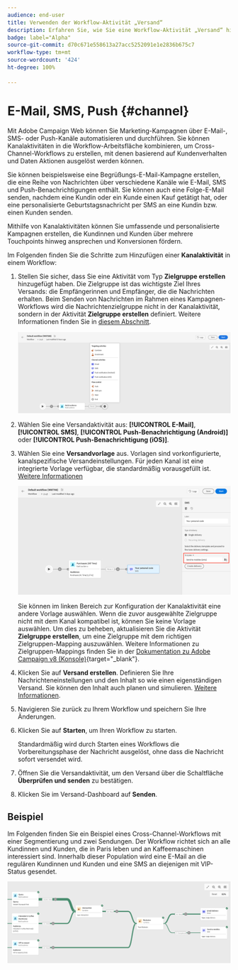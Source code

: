 ```yaml
---
audience: end-user
title: Verwenden der Workflow-Aktivität „Versand“
description: Erfahren Sie, wie Sie eine Workflow-Aktivität „Versand“ hinzufügen (E-Mail, Push-Benachrichtigung, SMS).
badge: label="Alpha"
source-git-commit: d70c671e558613a27acc5252091e1e2836b675c7
workflow-type: tm+mt
source-wordcount: '424'
ht-degree: 100%

---
```



# E-Mail, SMS, Push {#channel}

Mit Adobe Campaign Web können Sie Marketing-Kampagnen über E-Mail-, SMS- oder Push-Kanäle automatisieren und durchführen. Sie können Kanalaktivitäten in die Workflow-Arbeitsfläche kombinieren, um Cross-Channel-Workflows zu erstellen, mit denen basierend auf Kundenverhalten und Daten Aktionen ausgelöst werden können.

Sie können beispielsweise eine Begrüßungs-E-Mail-Kampagne erstellen, die eine Reihe von Nachrichten über verschiedene Kanäle wie E-Mail, SMS und Push-Benachrichtigungen enthält. Sie können auch eine Folge-E-Mail senden, nachdem eine Kundin oder ein Kunde einen Kauf getätigt hat, oder eine personalisierte Geburtstagsnachricht per SMS an eine Kundin bzw. einen Kunden senden.

Mithilfe von Kanalaktivitäten können Sie umfassende und personalisierte Kampagnen erstellen, die Kundinnen und Kunden über mehrere Touchpoints hinweg ansprechen und Konversionen fördern.

Im Folgenden finden Sie die Schritte zum Hinzufügen einer **Kanalaktivität** in einem Workflow:

1. Stellen Sie sicher, dass Sie eine Aktivität vom Typ **Zielgruppe erstellen** hinzugefügt haben. Die Zielgruppe ist das wichtigste Ziel Ihres Versands: die Empfängerinnen und Empfänger, die die Nachrichten erhalten. Beim Senden von Nachrichten im Rahmen eines Kampagnen-Workflows wird die Nachrichtenzielgruppe nicht in der Kanalaktivität, sondern in der Aktivität **Zielgruppe erstellen** definiert. Weitere Informationen finden Sie in [diesem Abschnitt](build-audience.md).

   ![](../../msg/assets/add-delivery-in-wf.png)

1. Wählen Sie eine Versandaktivität aus: **[!UICONTROL E-Mail]**, **[!UICONTROL SMS]**, **[!UICONTROL Push-Benachrichtigung (Android)]** oder **[!UICONTROL Push-Benachrichtigung (iOS)]**.

1. Wählen Sie eine **Versandvorlage** aus. Vorlagen sind vorkonfigurierte, kanalspezifische Versandeinstellungen. Für jeden Kanal ist eine integrierte Vorlage verfügbar, die standardmäßig vorausgefüllt ist. [Weitere Informationen](../../msg/delivery-template.md)

   ![](../assets/delivery-activity-in-wf.png)


   Sie können im linken Bereich zur Konfiguration der Kanalaktivität eine andere Vorlage auswählen. Wenn die zuvor ausgewählte Zielgruppe nicht mit dem Kanal kompatibel ist, können Sie keine Vorlage auswählen. Um dies zu beheben, aktualisieren Sie die Aktivität **Zielgruppe erstellen**, um eine Zielgruppe mit dem richtigen Zielgruppen-Mapping auszuwählen. Weitere Informationen zu Zielgruppen-Mappings finden Sie in der [Dokumentation zu Adobe Campaign v8 (Konsole)](https://experienceleague.adobe.com/docs/campaign/campaign-v8/audience/add-profiles/target-mappings.html?lang=de){target="_blank"}.

1. Klicken Sie auf **Versand erstellen**. Definieren Sie Ihre Nachrichteneinstellungen und den Inhalt so wie einen eigenständigen Versand. Sie können den Inhalt auch planen und simulieren. [Weitere Informationen](../../msg/gs-messages.md).

1. Navigieren Sie zurück zu Ihrem Workflow und speichern Sie Ihre Änderungen.

1. Klicken Sie auf **Starten**, um Ihren Workflow zu starten.

   Standardmäßig wird durch Starten eines Workflows die Vorbereitungsphase der Nachricht ausgelöst, ohne dass die Nachricht sofort versendet wird.

1. Öffnen Sie die Versandaktivität, um den Versand über die Schaltfläche **Überprüfen und senden** zu bestätigen.

1. Klicken Sie im Versand-Dashboard auf **Senden**.

## Beispiel

Im Folgenden finden Sie ein Beispiel eines Cross-Channel-Workflows mit einer Segmentierung und zwei Sendungen. Der Workflow richtet sich an alle Kundinnen und Kunden, die in Paris leben und an Kaffeemaschinen interessiert sind. Innerhalb dieser Population wird eine E-Mail an die regulären Kundinnen und Kunden und eine SMS an diejenigen mit VIP-Status gesendet.

![](../assets/workflow-channel-example.png)
<!--
description, which use case you can perform (common other activities that you can link before of after the activity)

how to add and configure the activity

example of a configured activity within a workflow
The Email delivery activity allows you to configure the sending an email in a workflow. 

-->



<!-- Scheduled emails available?

This can be a single send email and sent just once, or it can be a recurring email.
* Single send emails are standard emails, sent once.
* Recurring emails allow you to send the same email multiple times to different targets over a defined period. You can aggregate the deliveries per period in order to get reports that correspond to your needs.

When linked to a scheduler, you can define recurring emails.
Email recipients are defined upstream of the activity in the same workflow, via an Audience targeting activity.

-->


<!--The message preparation is triggered according to the workflow execution parameters. From the message dashboard, you can select whether to request or not a manual confirmation to send the message (required by default). You can start the workflow manually or place a scheduler activity in the workflow to automate execution.-->
